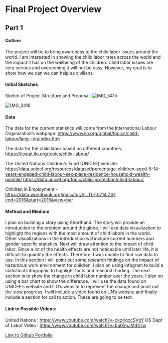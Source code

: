 # Final Project Overview

## Part 1

#### Outline
The project will be to bring awareness to the child labor issues around the world. I am interested in showing the child labor rates across the world and the impact it has on the wellbeing of the children. Child labor issues are very serious and overcoming it will not be easy. However, my goal is to show how we can we can help as civilians.

#### Initial Sketches
Sketch of Project Structure and Proposal:
![IMG_3415](https://user-images.githubusercontent.com/52507879/61760087-5be6d700-ad98-11e9-8192-2b67004d687f.jpg)

![IMG_3416](https://user-images.githubusercontent.com/52507879/61760124-77ea7880-ad98-11e9-92dd-339ecdb72ee5.jpg)


#### Data
The data for the current statistics will come from the International Labour Organization’s webpage: https://www.ilo.org/global/topics/child-labour/lang--en/index.htm

The data for the child labor based on different countries: https://ilostat.ilo.org/topics/child-labour/ 

The United Nations Children's Fund (UNICEF) website: https://data.unicef.org/resources/dataset/percentage-children-aged-5-14-years-engaged-child-labour-sex-place-residence-household-wealth-quintile/
https://data.unicef.org/topic/child-protection/child-labour/

Children in Employment - https://data.worldbank.org/indicator/SL.TLF.0714.ZS?end=2016&start=2016&view=bar

#### Method and Medium
I plan on building a story using Shorthand. The story will provide an introduction to the problem around the globe. I will use data visualization to highlight the regions with the most amount of child labors in the world. Other visualizations in the introduction will include current numbers and gender specific statistics. 
Next will draw attention to the impact of child labor. Since a lot of the health effects are not noticeable until later life, it is difficult to quantify the effects. Therefore, I was unable to find raw data to use. In this section I will point out some research findings on the impact of hazardous work environment for children. I plan on using infogram to build a statistical infographic to highlight facts and research finding. 
The next section is to show the change in child labor number over the years. I plan on using a bar chart to show the difference. I will use the data found on UNICEF’s website and ILO’s website to represent the change and point out the slow progress.
I will include a video found on UN’s website and finally include a section for call to action. These are going to be text. 

#### Link to Possible Videos:

United Nations : https://www.youtube.com/watch?v=ckz4qccSVpY
US Dept of Labor Video : https://www.youtube.com/watch?v=bulXmJM4Grw

[Link to Github Portfolio](/README.md)

